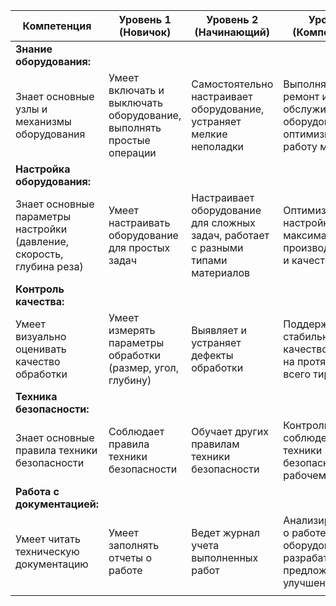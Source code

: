 | Компетенция                                                           | Уровень 1 (Новичок)                                                 | Уровень 2 (Начинающий)                                                           | Уровень 3 (Компетентный)                                                          |
| --------------------------------------------------------------------- | ------------------------------------------------------------------- | -------------------------------------------------------------------------------- | --------------------------------------------------------------------------------- |
| **Знание оборудования:**                                              |                                                                     |                                                                                  |                                                                                   |
| Знает основные узлы и механизмы оборудования                          | Умеет включать и выключать оборудование, выполнять простые операции | Самостоятельно настраивает оборудование, устраняет мелкие неполадки              | Выполняет сложный ремонт и обслуживание оборудования, оптимизирует работу машины  |
| **Настройка оборудования:**                                           |                                                                     |                                                                                  |                                                                                   |
| Знает основные параметры настройки (давление, скорость, глубина реза) | Умеет настраивать оборудование для простых задач                    | Настраивает оборудование для сложных задач, работает с разными типами материалов | Оптимизирует настройки для максимальной производительности и качества             |
| **Контроль качества:**                                                |                                                                     |                                                                                  |                                                                                   |
| Умеет визуально оценивать качество обработки                          | Умеет измерять параметры обработки (размер, угол, глубину)          | Выявляет и устраняет дефекты обработки                                           | Поддерживает стабильное качество обработки на протяжении всего тиража             |
| **Техника безопасности:**                                             |                                                                     |                                                                                  |                                                                                   |
| Знает основные правила техники безопасности                           | Соблюдает правила техники безопасности                              | Обучает других правилам техники безопасности                                     | Контролирует соблюдение правил техники безопасности на рабочем месте              |
| **Работа с документацией:**                                           |                                                                     |                                                                                  |                                                                                   |
| Умеет читать техническую документацию                                 | Умеет заполнять отчеты о работе                                     | Ведет журнал учета выполненных работ                                             | Анализирует данные о работе оборудования и разрабатывает предложения по улучшению |
|                                                                       |                                                                     |                                                                                  |                                                                                   |
